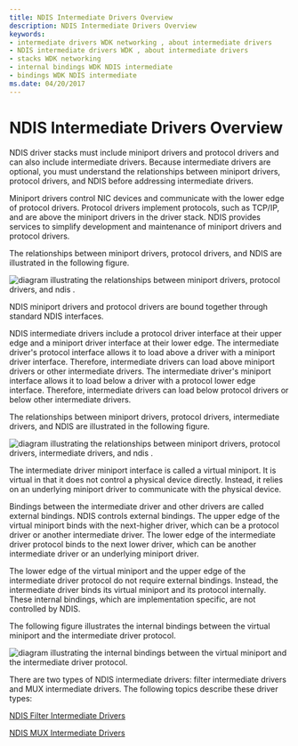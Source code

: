 ```yaml
---
title: NDIS Intermediate Drivers Overview
description: NDIS Intermediate Drivers Overview
keywords:
- intermediate drivers WDK networking , about intermediate drivers
- NDIS intermediate drivers WDK , about intermediate drivers
- stacks WDK networking
- internal bindings WDK NDIS intermediate
- bindings WDK NDIS intermediate
ms.date: 04/20/2017
---
```


# NDIS Intermediate Drivers Overview





NDIS driver stacks must include miniport drivers and protocol drivers and can also include intermediate drivers. Because intermediate drivers are optional, you must understand the relationships between miniport drivers, protocol drivers, and NDIS before addressing intermediate drivers.

Miniport drivers control NIC devices and communicate with the lower edge of protocol drivers. Protocol drivers implement protocols, such as TCP/IP, and are above the miniport drivers in the driver stack. NDIS provides services to simplify development and maintenance of miniport drivers and protocol drivers.

The relationships between miniport drivers, protocol drivers, and NDIS are illustrated in the following figure.

![diagram illustrating the relationships between miniport drivers, protocol drivers, and ndis .](images/ndisdrvr.png)

NDIS miniport drivers and protocol drivers are bound together through standard NDIS interfaces.

NDIS intermediate drivers include a protocol driver interface at their upper edge and a miniport driver interface at their lower edge. The intermediate driver's protocol interface allows it to load above a driver with a miniport driver interface. Therefore, intermediate drivers can load above miniport drivers or other intermediate drivers. The intermediate driver's miniport interface allows it to load below a driver with a protocol lower edge interface. Therefore, intermediate drivers can load below protocol drivers or below other intermediate drivers.

The relationships between miniport drivers, protocol drivers, intermediate drivers, and NDIS are illustrated in the following figure.

![diagram illustrating the relationships between miniport drivers, protocol drivers, intermediate drivers, and ndis .](images/intdriver.png)

The intermediate driver miniport interface is called a virtual miniport. It is virtual in that it does not control a physical device directly. Instead, it relies on an underlying miniport driver to communicate with the physical device.

Bindings between the intermediate driver and other drivers are called external bindings. NDIS controls external bindings. The upper edge of the virtual miniport binds with the next-higher driver, which can be a protocol driver or another intermediate driver. The lower edge of the intermediate driver protocol binds to the next lower driver, which can be another intermediate driver or an underlying miniport driver.

The lower edge of the virtual miniport and the upper edge of the intermediate driver protocol do not require external bindings. Instead, the intermediate driver binds its virtual miniport and its protocol internally. These internal bindings, which are implementation specific, are not controlled by NDIS.

The following figure illustrates the internal bindings between the virtual miniport and the intermediate driver protocol.

![diagram illustrating the internal bindings between the virtual miniport and the intermediate driver protocol.](images/intbindings.png)

There are two types of NDIS intermediate drivers: filter intermediate drivers and MUX intermediate drivers. The following topics describe these driver types:

[NDIS Filter Intermediate Drivers](ndis-filter-intermediate-drivers.md)

[NDIS MUX Intermediate Drivers](ndis-mux-intermediate-drivers.md)

 

 





